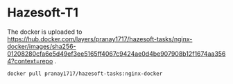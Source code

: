 # Hazesoft-T1

The docker is uploaded to https://hub.docker.com/layers/pranay1717/hazesoft-tasks/nginx-docker/images/sha256-01208280cfa6e5d49ef3ee5165ff4067c9424ae0d4be907908b12f1674aa3564?context=repo .

```
docker pull pranay1717/hazesoft-tasks:nginx-docker 
```


